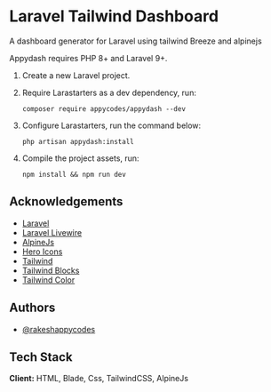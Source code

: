 
# Laravel Tailwind Dashboard

A dashboard generator for Laravel using tailwind Breeze and alpinejs

Appydash requires PHP 8+ and Laravel 9+.

1. Create a new Laravel project.

2. Require Larastarters as a dev dependency, run:

    ```shell
    composer require appycodes/appydash --dev
    ```

3. Configure Larastarters, run the command below:

    ```shell
    php artisan appydash:install
    ```
4. Compile the project assets, run:

    ```shell
    npm install && npm run dev
    ```
## Acknowledgements
 
 - [Laravel](https://laravel.com/)
 - [Laravel Livewire](https://laravel-livewire.com/)
 - [AlpineJs](https://alpinejs.dev/)
 - [Hero Icons](https://heroicons.com/)
 - [Tailwind](https://tailwindcss.com/)
 - [Tailwind Blocks](https://flowbite.com/blocks/)
 - [Tailwind Color](https://tailwindcolorgenerator.com/)


## Authors

- [@rakeshappycodes](https://github.com/rakeshappycodes)


## Tech Stack

**Client:** HTML, Blade, Css, TailwindCSS, AlpineJs

